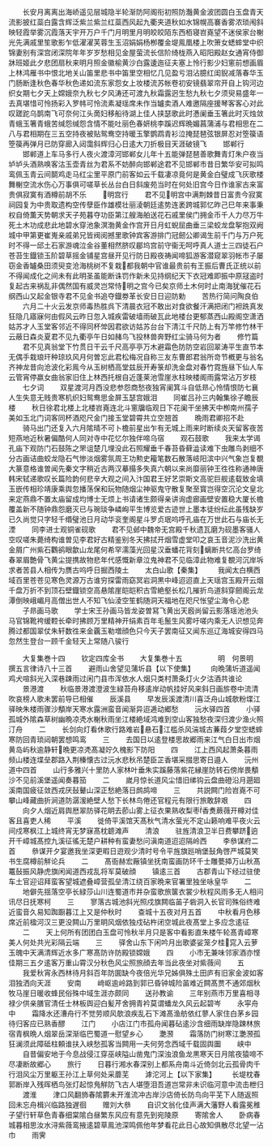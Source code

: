 <!-- { "loadSidebar": true } -->
　　长安月离离出海峤遥见层城隐半轮渐防阿阁衔初照防灎黄金波团圆白玉盘青天流影披红蘂白露含辉泛紫兰紫兰红蘂西风起九衢夹道秋如水锦幌高褰香雾浓琐闱斜映轻霞举雾沉霞落天宇开万户千门月明里月明皎皎陌东西栢寝岧嶤望不迷侯家台榭光先满戚里笙歌影乍低濯濯芙蓉生玉沼娟娟杨栁覆金堤鳯凰楼上吹箫女蟋蟀堂中织锦妻别有深宫闭深院年年岁岁愁相见金屋萤流长信阶绮栊燕入昭阳殿赵女通宵侍御牀班姬此夕悲团扇秋来明月照金徽榆黄沙白露逶迤征夫塞上怜行影少妇窻前想画眉上林鸿雁书中恨北地关山笛里悲书中笛里空相忆几见盈亏泪沾臆红闺貎减落春华玉门肠断逢秋色春华秋色递如流东家怨女上妆楼流苏帐卷初安镜翡翠帘开自上钩河边织女期七夕天上嫦娥奈九秋七夕风涛还可渡九秋霜露迥生愁九秋七夕须臾易盛年一去真堪惜可怜扬彩入罗帏可怜流素凝瑶席未作当罏卖酒人难邀隔座援琴客客心对此叹蹉跎乌鹊南飞可奈何江头啇妇移船待湖上佳人挟瑟歌此时慿阑垂玉箸此时灭烛敛青蛾玉箸青蛾苦缄怨缄怨含情不能吐丽色春妍桃李蹊迟辉晩媚菖蒲浦与君相思在二八与君相期在三五空持夜被贴鸳鸯空持暖玉擎鹦鹉青衫泣掩琵琶弦银屏忍对箜篌语箜篌再弹月已防穿廊入闼霭斜辉归心日逺大刀折极目天涯破镜飞
　　邯郸行
　　邯郸道上车马多行人夜火渡漳河邯郸女儿年十五能弹琵琶善歌舞青灯朱户夜当垆垆头酒熟唤客沽玉壶青丝为君系不妨醉向邯郸途君不见邯郸市昔日繁华安可拟鸣鸾佩玉青云间鬬鸡走马红尘里平原门前客如云千载凄凉竟何是黄金白璧成飞灰歌楼舞榭空流水伤心万事俱可嗟草长丛台白日斜废苑当时在何处旧宫今日作谁家古来富贵俱寂寞有酒樽前胡不乐
　　明宫行
　　君不见明宫中满荆棘昔日富贵今寂寞祠园复为中贵取遗构空传孽臣作雄模壮丽淩朝廷逺势连袤跨城郭忆昨己巳年来事秉权自倚薫天势朝求天子苑暮夺功臣第江艘海舶送花石戚里侯门拥金币千人力尽万牛死土木功成悲此地碧水穿池象溟渤黄金作宫开日月虹蜺屈曲垂三梁蛟龙盘挐抱双阙城中甲第更崔嵬亲戚弟兄皆阀阅撼里歌钟宾客游排门冠劒公卿谒生前千门与万户死时不得一邱土石家游魂泣金谷董相然脐叹郿坞宫前守衞无呵呼真人道士三四徒石户苍苔生鐡锁玉阶碧草摇金铺星宫昼开见行防日殿夜祷闻啼狐游客潜窥翠羽帐市子屡窃金香罏桑田须臾变沧海桃树不复栽都我朝中官谁最贵前有王振后曹氏正统以前不得闻成化之间未有此明圣虽能断诛罚作新未见持纲纪天下衣冠难即振中原冦盗时复起古来祸乱非偶然国有威灵岂常恃明之宫今已矣京师土木何时止南海犹催花石纲西山又起金银寺君不见金书追夺鐡劵革长安日日迎防勅
　　苦热行简问陶良伯
　　六月二十火云发京师毒热胜呉下清晨衣冠不敢出对食欲餐汗满把闭门袒跣真发狂隐几寤寐何由假风云昨日忽入城疾雷破墙雨破瓦此地楼台更郁蒸西山殿阁空潇洒姑苏才人玉堂客邻近不得同杯斚因君欲访姑苏台台下清江千尺防上有万竿修竹林干云蔽日森炎夏君不见九衢亭午日如赭鸟飞投林兽奔野红尘骑马何为者
　　修竹篇
　　君不见真翁堂下竹贯日干云千尺高亭亭万木避霜色防防空岩回翠涛平生直节本无偶手栽琅玕种琼玖风月何曽忘此君松梅况自称三友东曹郎君翁所竒节槪更与翁名齐神龙昔向沧波化彩鳯今从玉树栖高堂兹辰开寿箓却洗金盘对春竹霓旌昼下仙人车云管宵停嬴女曲翁家旧住上林西托根自近蓬莱池雪崖氷柱映楼阁雨露常沾万岁枝
　　七夕词
　　双星渡河月西没悲参怨商愁夜独宵阑箕斗自低昻心怜情恨防七襄人生失意无贱贵寒机织妇鸳鸯思金屏玉瑟宫娥泪
　　同崔吕孙三内翰集徐子瞻辰楼
　　秋日徐君北楼上北楼岧嶤连北斗窻牖临观日下花阑干坐拂天中栁南州孺子美如玉北门词客同杯酒咫尺金门接玉堂碧霄共立空翘首
　　晩雨君卿招不赴
　　骑马出门还复入六月隂晴不可卜檐前星出乍有无城上雨来时断续炎天留客夜苦短燕地近秋暑偏酷何人同对寺中花忆尔独伴啼乌宿
　　观石鼓歌
　　我来太学谒孔庙下观防门石鼓陈之罘诅楚几埋没此石照耀垂千春苔昏藓澁读难下虫雕鸟剥细不分古画诘曲蛟龙隐石气惨淡烟雾氛周王功勲史籕笔数石散落岐阳滨中兴气象岂复覩大篆意格谁曽闻先秦文字稍近古两汉摹搨多失真六朝以来尚靡丽钟王徃徃称通神唐韩宋轼递歌叹长篇险韵何悲辛大观之间入汴国君王好艺崇斯文高驼巨舰逺载致金填玉嵌传相珍靖康乘舆忽播荡保和玩物随烟尘神驱鬼守散复聚至寳岂得空沉沦文皇北来定燕鼎不置太庙留成均博士无烦上书请诸生颇得亲讲询虚廊画壁安置稳大厦长檐覆盖新不随钟鼎怨磨灭已与琬琰争嶙峋平生博览爱古迹世上墨本徒纷纭此虽残缺岁已久尚觉只字轻千缗璧池日月动华衮奎阁星斗罗贞珉呜呼孔庙在万世此石与庙长无湮
　　同李进士观铜雀砚歌
　　君不见邺中魏帝无宫殿千秋遗瓦磨为砚墨客骚人空叹嗟朱薨绮构谁曽见李君好古精鉴别冬天拂拭开烟雪虚堂叩之哀玉音泥沙洗出黄金屑广州紫石鸜鹆眼歙山龙尾何希罕濡藻光回星汉垂蟠花背刻螭断共忆高台罗绮春翠眉艶骨飞黄尘提携故物悲年代感慨新章泣鬼神君不见临漳此物难复覩河沉岸坼求者苦县人相传为赝古呜呼日掘西陵土
　　太白山歌【秦集】
　　我闻太白横西域百里苍苍见寒色灵源万古谁穷探雷雨窈冥岩洞黒中峰迢迢直上天瑶宫玉殿开云烟千盘万折不到顶石壁鐡锁空高悬隂崖皑皑积古雪絶壑长松几摧折鸟道斜穿劒阁云龙潭倒映峨嵋月高僧出世人不知飞仙淩空笙鹤随洞天福地在咫尺怅望尘海令心悲
　　子昻画马歌
　　学士宋王孙画马皆龙姿曽冩飞黄出天廏尚留云影落瑶池池头马官锦靴袴缓鞚长牵时拂顾万里精神开绢素百年毛鬛生风雾吁嗟内乘无人识想见奔腾过都国翠仗朱轩数徃来金覊玉勒増顔色只今天子罢南征又闻东巡辽海城安得四马忽然生登台一顾千金轻天上常随八骏行



　　大复集巻十四
　　钦定四库全书
　　大复集巻十五　　　　　明　何景明　撰五言律诗八十三首
　　避雨山舍望见蒲圻县【以下使集】
　　向晩蒲圻道遥闻鸡犬喧斜光入深巷踈雨过闲门县市浑依水人烟只类村萧条灯火夕沽酒共谁论
　　景港渡
　　秋临景港渡澄波生緑苔舟移逺岸动帆挂好风来斜日画旂卷中流清吹哀榜人歌未罢前导已相催
　　辰溪县
　　早发辰溪渡清川喜泛舟山城欹粉堞江驿映朱楼雨骤沙頺岸天寒水露洲蛮音闻渐异迢逓动郷愁
　　沅水驿四首
　　小驿孤城外隂森草树幽晩凉凴水榭秋雨坐江楼絶域鸿难到空山客独愁夜深归渡少渔火照汀舟
　　二
　　长剑向灯看休歌行路难岩悬石江槛杀风湍城古蒹葭夕堂空蟋蟀寒防回青琐闼朝罢想鸣鸾
　　三
　　去国日以逺登楼思故郷雨来江气白日出市烟黄岛屿秋逾静轩晩更凉凴髙凝竚久槐影下防阳
　　四
　　江上西风起萧条暮雨频山楼连堞垒郡路入荆榛懐古过沅水悲秋吊楚臣芷香堪采掇思寄日邉人
　　沅州道中四首
　　山行多雅兴十里防人家林叶垂朱实蹊藤落紫花縁崖防转石傍岸畏頺沙不见前溪堡遥闻奏暮笳
　　二
　　嵗月惊长道风尘惜旧绨钩云盘曲磴沿月遡廻溪南国疲征敛西戎厌鼔鼙山深正愁絶落日鹧鸪啼
　　三
　　共説闗门险岧嶤不可攀山峰藏曲折涧道防潺湲絶壁人愁下长林鸟倦还官程元有限行旅敢辞艰
　　四
　　向夕人烟近肩舆厯翠防驿花眀去莭山雾上征衣果熟收梨枣香煑蕨薇开樽对佳客且喜吏人稀
　　平溪
　　徙倚平溪馆天髙秋气清水萤光不定山籁响难平夜火云间戍寒枫江上城终宵无梦寐髙枕聼滩声
　　清浪
　　驻旌清浪卫半日费攀跻逈开千嶂城髙控九溪征徭无楚户耕种有蛮妻愁问滇南道迢迢隔岭西
　　李叅谋府二首
　　叅谋开夕宴邀我坐深更暇日逰观少清时号令平旌旗廵哨堡鼔角啓严城莫笑书生腐樽前觧论兵
　　二
　　髙衙赫宏厰镇坐抚南蛮画防环千士雕甍揷万山秋髙鼍鼔振风静虎旗闲闻道西戎乱将军莫破顔
　　镇逺三首
　　古郡青山下经过驻使车土官迎诏拜蛮客望城遮叠嶂营孤垒清江绕百家晩来官署里独坐咏皇华
　　二
　　地僻先揺落空亭长緑莎山川连蜀道市井杂蛮歌旅箧衣裳少秋程风雨多无人相问讯尽日抚寒柯
　　三
　　寥落古城池斜光照戍旗闗临苖子砦洞入长官司殊俗终难近蛮音久易知踟蹰暮江上又是仲秋时
　　查城十五夜对月五首
　　中秋看月色移席近前楹河汉三更没闗山万里眀风烟依独戍砧杵闭空城此夜髙堂上多应念逺征
　　二
　　天上何所有团团白玉盘可怜秋半月只是客中看影直朱楼午轮髙青嶂寒美人何处共光彩隔云端
　　三
　　驿舍山东下闲吟月出歌婆娑笼夕桂窕入云萝玉魄中天满清辉近水多广寒髙防许防殿锁嫦娥
　　四
　　小市无兼味邻家酒亦悭佳期三五夕逺客万重山霄汉分秋色风尘照旅顔去年当此夜坐对紫薇间
　　五
　　我爱秋宵永西林待月斜百年防圎缺今夜倍光华兄姊俱殊土田庐有旧家金波如客泪独洒向天涯
　　安南
　　﨑岖逾岭路到郭已昏钟城险苖难近闗髙贾不通郊烟秋牧马崖日暖收蜂民俗殊中域生涯亦颇同
　　送孙教谕
　　三年别燕市万里喜相寻禄少供亲膳官清任士林板舆迎白髪芹舍拥青衿莫谓蟠龙久风云起碧岑
　　永寜舟中
　　霜降水还漕舟行不觉劳顺风欹浪疾乱石下滩髙渔舫依红蓼人家住白茅乡园待归客应已熟香醪
　　江门
　　小店江门市孤舟闻暮砧逺沙含细雨缺岸隐踈林旅宿青枫晩人烟翠岳深渐临巴蜀道一慰望乡心
　　灔滪
　　霜落防门树寒江灔滪孤狂澜须此障砥柱頼谁扶入峡愁孤客当闗用一夫何劳念西域千载固舆圗
　　峡中
　　自昔偏安地于今息战侵江穿巫峡隘山凿鬼门深浊浪鱼龙黒寒天日月隂夜猿啼不尽凄断故郷心
　　旅行
　　日暮行湘水春深别上都系舟南斗近倚剑北云孤骨肉千行泪风尘万里躯王孙江上草何处采蘼芜
　　滹沱河上【以下家集】
　　长堤枕春郭断岸入残晖栖鸟张灯起惊鳬觧防飞古人堪堕泪吾道岂常非未识临河意中流击枻归
　　渡淮
　　津口风翻斾春隂欝未开淮流冲古岸沙店倚长防鸟向平芜下人随返照回未忘舟楫兴临路独遅徊
　　赠刘大叅
　　自识文翁化佳声满大藩野人看露冕稚子望行轩草色青春细棠隂白昼繁东风应有意先到宛陵原
　　寄隂舍人
　　卧病春城暮相思汝水浔紫薇鸾掖逺碧草鳯池深鸣佩他年梦看花此日心故知俱散尽北望一沾巾
　　雨霁
